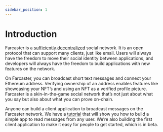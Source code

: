 ```yaml
---
sidebar_position: 1
---
```


# Introduction

Farcaster is a [sufficiently decentralized](https://www.varunsrinivasan.com/2022/01/11/sufficient-decentralization-for-social-networks) social network. It is an open protocol that can support many clients, just like email. Users will always have the freedom to move their social identity between applications, and developers will always have the freedom to build applications with new features on the network. 

On Farcaster, you can broadcast short text messages and connect your Ethereum address. Verifying ownership of an address enables features like showcasing your NFT’s and using an NFT as a verified profile picture. Farcaster is a skin-in-the-game social network that’s not just about what you say but also about what you can prove on-chain.

Anyone can build a client application to broadcast messages on the Farcaster network. We have a [tutorial](./fetch-casts) that will show you how to build a simple app to read messages from any user. We’re also building the first client application to make it easy for people to get started, which is in beta.